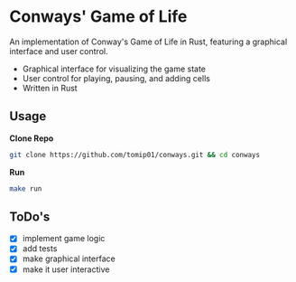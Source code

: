 # Conways' Game of Life
An implementation of Conway's Game of Life in Rust, featuring a graphical interface and user control.

* Graphical interface for visualizing the game state
* User control for playing, pausing, and adding cells
* Written in Rust

## Usage
**Clone Repo**
```bash
git clone https://github.com/tomip01/conways.git && cd conways
```
**Run**
```bash
make run
```

## ToDo's

- [x] implement game logic
- [x] add tests
- [x] make graphical interface
- [x] make it user interactive 
